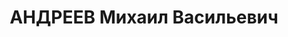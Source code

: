 ---
title: АНДРЕЕВ Михаил Васильевич
description: "Род. в 1898, Горьковский кр., с. Работки [?], русский. Проживал: г.\
  \ Челябинск. Сектор сбыта \"Заготзерно\" Челябинской облконторы, начальник (заведующий\
  \ сектором сбыта) \n  Арестован 14.09.1937. Приговор: 31.12.1937 – ВМН. Расстрелян\
  \ 31.12.1937"
---